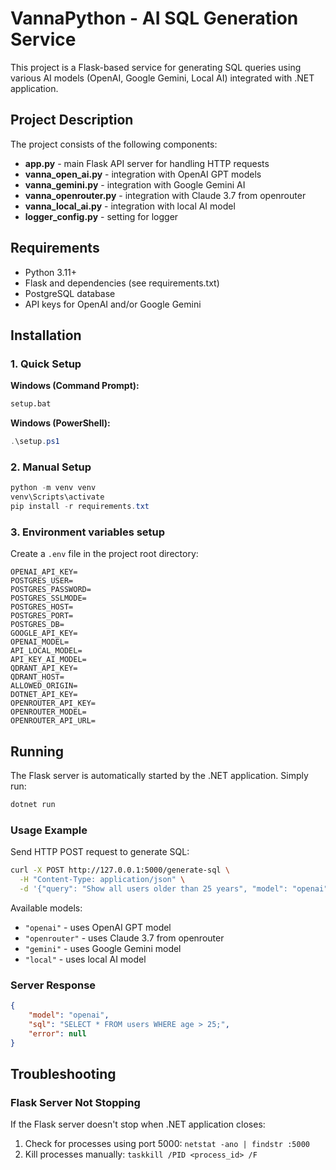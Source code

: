 # VannaPython - AI SQL Generation Service

This project is a Flask-based service for generating SQL queries using various AI models (OpenAI, Google Gemini, Local AI) integrated with .NET application.

## Project Description

The project consists of the following components:

- **app.py** - main Flask API server for handling HTTP requests
- **vanna_open_ai.py** - integration with OpenAI GPT models
- **vanna_gemini.py** - integration with Google Gemini AI
- **vanna_openrouter.py** - integration with Claude 3.7 from openrouter
- **vanna_local_ai.py** - integration with local AI model
- **logger_config.py** - setting for logger

## Requirements

- Python 3.11+
- Flask and dependencies (see requirements.txt)
- PostgreSQL database
- API keys for OpenAI and/or Google Gemini

## Installation

### 1. Quick Setup

**Windows (Command Prompt):**
```cmd
setup.bat
```

**Windows (PowerShell):**
```powershell
.\setup.ps1
```

### 2. Manual Setup

```powershell
python -m venv venv
venv\Scripts\activate
pip install -r requirements.txt
```

### 3. Environment variables setup

Create a `.env` file in the project root directory:

```env
OPENAI_API_KEY=
POSTGRES_USER=
POSTGRES_PASSWORD=
POSTGRES_SSLMODE=
POSTGRES_HOST=
POSTGRES_PORT=
POSTGRES_DB=
GOOGLE_API_KEY=
OPENAI_MODEL=
API_LOCAL_MODEL=
API_KEY_AI_MODEL=
QDRANT_API_KEY=
QDRANT_HOST=
ALLOWED_ORIGIN=
DOTNET_API_KEY=
OPENROUTER_API_KEY=
OPENROUTER_MODEL=
OPENROUTER_API_URL=
```

## Running

The Flask server is automatically started by the .NET application. Simply run:

```cmd
dotnet run
```

### Usage Example

Send HTTP POST request to generate SQL:

```bash
curl -X POST http://127.0.0.1:5000/generate-sql \
  -H "Content-Type: application/json" \
  -d '{"query": "Show all users older than 25 years", "model": "openai"}'
```

Available models:
- `"openai"` - uses OpenAI GPT model
- `"openrouter"` - uses Claude 3.7 from openrouter
- `"gemini"` - uses Google Gemini model  
- `"local"` - uses local AI model

### Server Response

```json
{
    "model": "openai",
    "sql": "SELECT * FROM users WHERE age > 25;",
    "error": null
}
```
## Troubleshooting

### Flask Server Not Stopping
If the Flask server doesn't stop when .NET application closes:

1. Check for processes using port 5000: `netstat -ano | findstr :5000`
2. Kill processes manually: `taskkill /PID <process_id> /F`